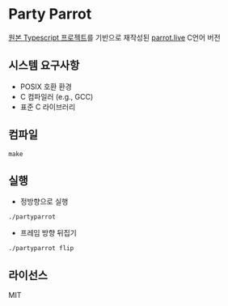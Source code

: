 # Party Parrot

[원본 Typescript 프로젝트](https://github.com/vientorepublic/parrot.live)를 기반으로 재작성된 [parrot.live](https://github.com/hugomd/parrot.live) C언어 버전

## 시스템 요구사항

- POSIX 호환 환경
- C 컴파일러 (e.g., GCC)
- 표준 C 라이브러리

## 컴파일

```
make
```

## 실행

- 정방향으로 실행

```
./partyparrot
```

- 프레임 방향 뒤집기

```
./partyparrot flip
```

## 라이선스

MIT
